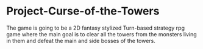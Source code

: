 # Project-Curse-of-the-Towers
The game is going to be a 2D fantasy stylized Turn-based strategy rpg game where the main goal is to clear all the towers from the monsters living in them and defeat the main and side bosses of the towers.
